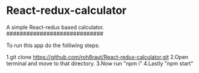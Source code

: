 # React-redux-calculator
A simple React-redux based calculator.
#############################

To run this app do the folliwing steps:


1.git clone https://github.com/roh8raut/React-redux-calculator.git
2.Open terminal and move to that directory.
3.Now run "npm i"
4.Lastly "npm start"


